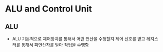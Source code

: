 # ALU and Control Unit
## ALU
- ALU 기본적으로 제어장치를 통해서 어떤 연산을 수행할지 제어 신호를 받고 레지스터를 통해서 피연산자를 받아 작업을 수행함

